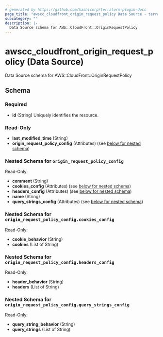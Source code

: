 ```yaml
---
# generated by https://github.com/hashicorp/terraform-plugin-docs
page_title: "awscc_cloudfront_origin_request_policy Data Source - terraform-provider-awscc"
subcategory: ""
description: |-
  Data Source schema for AWS::CloudFront::OriginRequestPolicy
---
```


# awscc_cloudfront_origin_request_policy (Data Source)

Data Source schema for AWS::CloudFront::OriginRequestPolicy



<!-- schema generated by tfplugindocs -->
## Schema

### Required

- **id** (String) Uniquely identifies the resource.

### Read-Only

- **last_modified_time** (String)
- **origin_request_policy_config** (Attributes) (see [below for nested schema](#nestedatt--origin_request_policy_config))

<a id="nestedatt--origin_request_policy_config"></a>
### Nested Schema for `origin_request_policy_config`

Read-Only:

- **comment** (String)
- **cookies_config** (Attributes) (see [below for nested schema](#nestedatt--origin_request_policy_config--cookies_config))
- **headers_config** (Attributes) (see [below for nested schema](#nestedatt--origin_request_policy_config--headers_config))
- **name** (String)
- **query_strings_config** (Attributes) (see [below for nested schema](#nestedatt--origin_request_policy_config--query_strings_config))

<a id="nestedatt--origin_request_policy_config--cookies_config"></a>
### Nested Schema for `origin_request_policy_config.cookies_config`

Read-Only:

- **cookie_behavior** (String)
- **cookies** (List of String)


<a id="nestedatt--origin_request_policy_config--headers_config"></a>
### Nested Schema for `origin_request_policy_config.headers_config`

Read-Only:

- **header_behavior** (String)
- **headers** (List of String)


<a id="nestedatt--origin_request_policy_config--query_strings_config"></a>
### Nested Schema for `origin_request_policy_config.query_strings_config`

Read-Only:

- **query_string_behavior** (String)
- **query_strings** (List of String)


